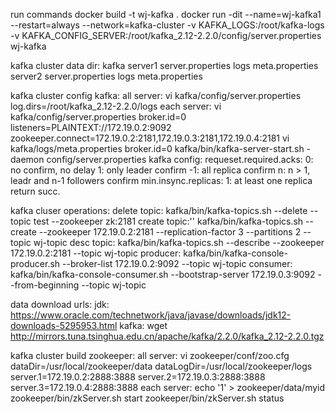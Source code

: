 run commands
  docker build -t wj-kafka .
  docker run -dit --name=wj-kafka1 --restart=always --network=kafka-cluster -v KAFKA_LOGS:/root/kafka-logs -v KAFKA_CONFIG_SERVER:/root/kafka_2.12-2.2.0/config/server.properties wj-kafka

kafka cluster data dir:
  kafka
    server1
      server.properties
      logs
        meta.properties
    server2
      server.properties
      logs
        meta.properties

kafka cluster config
  kafka:
    all server:
      vi kafka/config/server.properties
        log.dirs=/root/kafka_2.12-2.2.0/logs
    each server:
      vi kafka/config/server.properties
        broker.id=0
        listeners=PLAINTEXT://172.19.0.2:9092
        zookeeper.connect=172.19.0.2:2181,172.19.0.3:2181,172.19.0.4:2181
      vi kafka/logs/meta.properties
        broker.id=0
      kafka/bin/kafka-server-start.sh -daemon config/server.properties
  kafka config:
    requeset.required.acks:
      0: no confirm, no delay
      1: only leader confirm
      -1: all replica confirm
      n: n > 1, leadr and n-1 followers confirm
    min.insync.replicas:
      1: at least one replica return succ.


kafka cluser operations:
  delete topic:
    kafka/bin/kafka-topics.sh --delete --topic test --zookeeper zk:2181
  create topic:''
    kafka/bin/kafka-topics.sh --create --zookeeper 172.19.0.2:2181 --replication-factor 3 --partitions 2 --topic wj-topic
  desc topic:
    kafka/bin/kafka-topics.sh --describe --zookeeper 172.19.0.2:2181 --topic wj-topic
  producer:
    kafka/bin/kafka-console-producer.sh --broker-list 172.19.0.2:9092 --topic wj-topic
  consumer:
    kafka/bin/kafka-console-consumer.sh --bootstrap-server 172.19.0.3:9092 --from-beginning --topic wj-topic



data download urls:
  jdk: https://www.oracle.com/technetwork/java/javase/downloads/jdk12-downloads-5295953.html
  kafka: wget http://mirrors.tuna.tsinghua.edu.cn/apache/kafka/2.2.0/kafka_2.12-2.2.0.tgz

kafka cluster build
  zookeeper:
    all server:
      vi zookeeper/conf/zoo.cfg
        dataDir=/usr/local/zookeeper/data
        dataLogDir=/usr/local/zookeeper/logs
        server.1=172.19.0.2:2888:3888
        server.2=172.19.0.3:2888:3888
        server.3=172.19.0.4:2888:3888
    each server:
      echo '1' > zookeeper/data/myid
      zookeeper/bin/zkServer.sh start
      zookeeper/bin/zkServer.sh status
